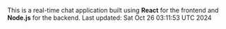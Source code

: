 This is a real-time chat application built using **React** for the frontend and **Node.js** for the backend.
Last updated: Sat Oct 26 03:11:53 UTC 2024
